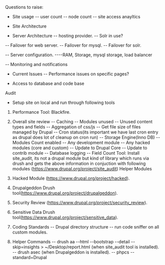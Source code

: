 Questions to raise:

- Site usage
 -- user count
 -- node count
 -- site access anayltics

- Site Architecture
 

- Server Architecture
 -- hosting provider.
 -- Solr in use?

 -- Failover for web server.
 -- Failover for mysql.
 -- Failover for solr.

 -- Server configuration.
 ----RAM, Storage, mysql storage, load balancer

 -- Monitoring and notifications

- Current Issues
  -- Performance issues on specific pages?

- Access to database and code base

Audit

- Setup site on local and run through following tools

1. Performance 
Tool: Blackfire.

2. Overall site review
  -- Caching
  -- Modules unused
  -- Unused content types and fields
  -- Aggregation of css/js
  -- Get file size of files managed by Drupal
  -- Cron status(its important we have last cron entry as drupal does lot of cleanup on cron run)
  -- Storage Engine(Inno DB)
  -- Modules Count enabled
  -- Any development module
  -- Any hacked modules (core and custom)
  -- Update to Drupal Core
  -- Update to contrib module
  -- Database logging
  -- Field Count
Tool: Install site_audit, its not a drupal module but kind of library which runs via drush and gets the above information in conjuction with following modules (https://www.drupal.org/project/site_audit)
  Helper Modules
  1. Hacked Module (https://www.drupal.org/project/hacked).
  2. Drupalgeddon  Drush tool(https://www.drupal.org/project/drupalgeddon).
  3. Security Review (https://www.drupal.org/project/security_review).
  4. Sensitive Data Drush tool(https://www.drupal.org/project/sensitive_data).

3. Coding Standards
   -- Drupal directory structure
   -- run code sniffer on all custom modules.

4. Helper Commands
  -- drush aa --html --bootstrap --detail --skip=insights > ~/Desktop/report.html (when site_audit tool is installed).
  -- drush asec  (when Drupalgeddon is installed).
  -- phpcs --standard=Drupal <filepath>